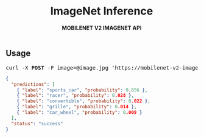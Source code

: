 <div align="center">
  <h1>ImageNet Inference</h1>
  <b>MOBILENET V2 IMAGENET API</b>
</div>

<br />

## Usage

<pre>curl -X <b>POST</b> -F image=@image.jpg 'https://mobilenet-v2-imagenet.herokuapp.com/predict'</pre>

```json
{
  "predictions": [
    { "label": "sports_car", "probability": 0.856 },
    { "label": "racer", "probability": 0.028 },
    { "label": "convertible", "probability": 0.022 },
    { "label": "grille", "probability": 0.014 },
    { "label": "car_wheel", "probability": 0.009 }
  ],
  "status": "success"
}
```
